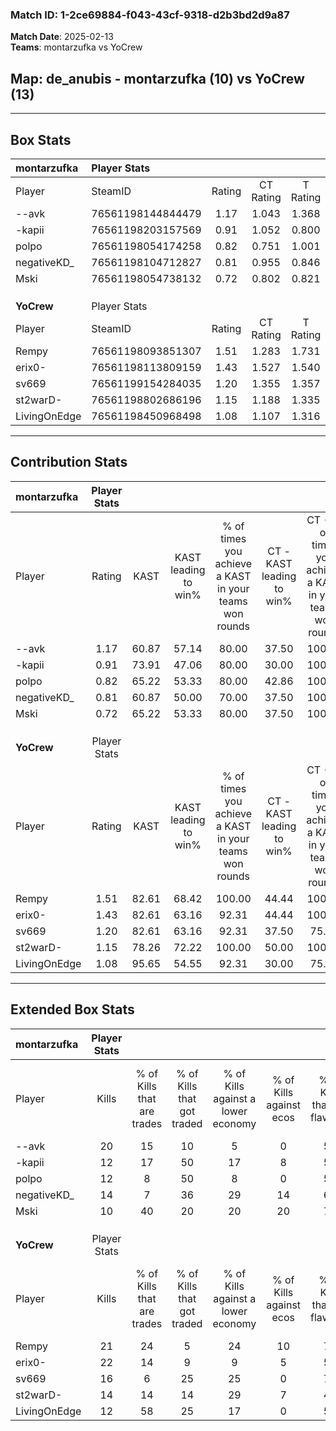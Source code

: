 ### Match ID: 1-2ce69884-f043-43cf-9318-d2b3bd2d9a87  
**Match Date**: 2025-02-13  
**Teams**: montarzufka vs YoCrew  

## **Map**: de_anubis - montarzufka (10) vs YoCrew (13)  
---  

## Box Stats  

| **montarzufka** | Player Stats      |        |           |          |       |       |       |         |        |      |     |
| :- | :- | :-: | :-: | :-: | :-: | :-: | :-: | :-: | :-: | :-: | :-: |
| Player          | SteamID           | Rating | CT Rating | T Rating | KAST  |  ADR  | Kills | Assists | Deaths | K/D  | HS% |
| --avk           | 76561198144844479 |  1.17  |   1.043   |  1.368   | 60.87 | 92.7  |  20   |    3    |   17   | 1.18 | 60  |
| -kapii          | 76561198203157569 |  0.91  |   1.052   |  0.800   | 73.91 | 60.5  |  12   |    2    |   15   | 0.80 | 41  |
| polpo           | 76561198054174258 |  0.82  |   0.751   |  1.001   | 65.22 | 76.7  |  12   |    7    |   19   | 0.63 | 75  |
| negativeKD_     | 76561198104712827 |  0.81  |   0.955   |  0.846   | 60.87 | 65.6  |  14   |    1    |   19   | 0.74 | 35  |
| Mski            | 76561198054738132 |  0.72  |   0.802   |  0.821   | 65.22 | 43.6  |  10   |    3    |   15   | 0.67 | 50  |
|                 |                   |        |           |          |       |       |       |         |        |      |     |
|                 |                   |        |           |          |       |       |       |         |        |      |     |
|                 |                   |        |           |          |       |       |       |         |        |      |     |
| **YoCrew**      | Player Stats      |        |           |          |       |       |       |         |        |      |     |
| Player          | SteamID           | Rating | CT Rating | T Rating | KAST  |  ADR  | Kills | Assists | Deaths | K/D  | HS% |
| Rempy           | 76561198093851307 |  1.51  |   1.283   |  1.731   | 82.61 | 73.4  |  21   |    1    |   8    | 2.63 | 19  |
| erix0-          | 76561198113809159 |  1.43  |   1.527   |  1.540   | 82.61 | 100.4 |  22   |    3    |   17   | 1.29 | 59  |
| sv669           | 76561199154284035 |  1.20  |   1.355   |  1.357   | 82.61 | 75.7  |  16   |    4    |   14   | 1.14 | 31  |
| st2warD-        | 76561198802686196 |  1.15  |   1.188   |  1.335   | 78.26 | 86.7  |  14   |    8    |   14   | 1.00 | 35  |
| LivingOnEdge    | 76561198450968498 |  1.08  |   1.107   |  1.316   | 95.65 | 58.3  |  12   |    6    |   15   | 0.80 | 25  |
---  

## Contribution Stats  

| **montarzufka** | Player Stats |       |                      |                                                        |                           |                                                             |                          |                                                            |
| :- | :-: | :-: | :-: | :-: | :-: | :-: | :-: | :-: |
| Player          |    Rating    | KAST  | KAST leading to win% | % of times you achieve a KAST in your teams won rounds | CT - KAST leading to win% | CT - % of times you achieve a KAST in your teams won rounds | T - KAST leading to win% | T - % of times you achieve a KAST in your teams won rounds |
| --avk           |     1.17     | 60.87 |        57.14         |                         80.00                          |           37.50           |                           100.00                            |          83.33           |                           71.43                            |
| -kapii          |     0.91     | 73.91 |        47.06         |                         80.00                          |           30.00           |                           100.00                            |          71.43           |                           71.43                            |
| polpo           |     0.82     | 65.22 |        53.33         |                         80.00                          |           42.86           |                           100.00                            |          62.50           |                           71.43                            |
| negativeKD_     |     0.81     | 60.87 |        50.00         |                         70.00                          |           37.50           |                           100.00                            |          66.67           |                           57.14                            |
| Mski            |     0.72     | 65.22 |        53.33         |                         80.00                          |           37.50           |                           100.00                            |          71.43           |                           71.43                            |
|                 |              |       |                      |                                                        |                           |                                                             |                          |                                                            |
|                 |              |       |                      |                                                        |                           |                                                             |                          |                                                            |
|                 |              |       |                      |                                                        |                           |                                                             |                          |                                                            |
| **YoCrew**      | Player Stats |       |                      |                                                        |                           |                                                             |                          |                                                            |
| Player          |    Rating    | KAST  | KAST leading to win% | % of times you achieve a KAST in your teams won rounds | CT - KAST leading to win% | CT - % of times you achieve a KAST in your teams won rounds | T - KAST leading to win% | T - % of times you achieve a KAST in your teams won rounds |
| Rempy           |     1.51     | 82.61 |        68.42         |                         100.00                         |           44.44           |                           100.00                            |          90.00           |                           100.00                           |
| erix0-          |     1.43     | 82.61 |        63.16         |                         92.31                          |           44.44           |                           100.00                            |          80.00           |                           88.89                            |
| sv669           |     1.20     | 82.61 |        63.16         |                         92.31                          |           37.50           |                            75.00                            |          81.82           |                           100.00                           |
| st2warD-        |     1.15     | 78.26 |        72.22         |                         100.00                         |           50.00           |                           100.00                            |          90.00           |                           100.00                           |
| LivingOnEdge    |     1.08     | 95.65 |        54.55         |                         92.31                          |           30.00           |                            75.00                            |          75.00           |                           100.00                           |
---  

## Extended Box Stats  

| **montarzufka** | Player Stats |                            |                            |                                    |                         |                              |                                 |        |                             |                                     |                          |                               |                            |
| :- | :-: | :-: | :-: | :-: | :-: | :-: | :-: | :-: | :-: | :-: | :-: | :-: | :-: |
| Player          |    Kills     | % of Kills that are trades | % of Kills that got traded | % of Kills against a lower economy | % of Kills against ecos | % of Kills that are flawless | % of Kills that are close duels | Deaths | % of Deaths that get traded | % of Deaths against a lower economy | % of Deaths against ecos | % of Deaths that are flawless | % of Deaths that are close |
| --avk           |      20      |             15             |             10             |                 5                  |            0            |              55              |                5                |   17   |              6              |                 18                  |            6             |              65               |             6              |
| -kapii          |      12      |             17             |             50             |                 17                 |            8            |              58              |                8                |   15   |              7              |                 13                  |            0             |              53               |             7              |
| polpo           |      12      |             8              |             50             |                 8                  |            0            |              58              |                0                |   19   |             11              |                 16                  |            5             |              47               |             0              |
| negativeKD_     |      14      |             7              |             36             |                 29                 |           14            |              64              |                7                |   19   |             21              |                 16                  |            5             |              74               |             0              |
| Mski            |      10      |             40             |             20             |                 20                 |           20            |              70              |                0                |   15   |             27              |                 13                  |            0             |              73               |             7              |
|                 |              |                            |                            |                                    |                         |                              |                                 |        |                             |                                     |                          |                               |                            |
|                 |              |                            |                            |                                    |                         |                              |                                 |        |                             |                                     |                          |                               |                            |
|                 |              |                            |                            |                                    |                         |                              |                                 |        |                             |                                     |                          |                               |                            |
| **YoCrew**      | Player Stats |                            |                            |                                    |                         |                              |                                 |        |                             |                                     |                          |                               |                            |
| Player          |    Kills     | % of Kills that are trades | % of Kills that got traded | % of Kills against a lower economy | % of Kills against ecos | % of Kills that are flawless | % of Kills that are close duels | Deaths | % of Deaths that get traded | % of Deaths against a lower economy | % of Deaths against ecos | % of Deaths that are flawless | % of Deaths that are close |
| Rempy           |      21      |             24             |             5              |                 24                 |           10            |              76              |                0                |   8    |              0              |                 13                  |            0             |              88               |             0              |
| erix0-          |      22      |             14             |             9              |                 9                  |            5            |              55              |                0                |   17   |             24              |                 12                  |            0             |              47               |             0              |
| sv669           |      16      |             6              |             25             |                 25                 |            0            |              75              |                6                |   14   |             43              |                 14                  |            0             |              64               |             0              |
| st2warD-        |      14      |             14             |             14             |                 29                 |            7            |              43              |               14                |   14   |             36              |                 21                  |            0             |              57               |             7              |
| LivingOnEdge    |      12      |             58             |             25             |                 17                 |            0            |              58              |                0                |   15   |             40              |                 13                  |            0             |              60               |             13             |
